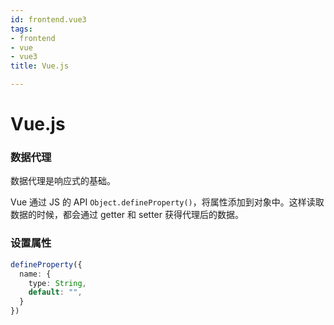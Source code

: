 ```yaml
---
id: frontend.vue3
tags:
- frontend
- vue
- vue3
title: Vue.js

---
```

# Vue.js




### 数据代理
数据代理是响应式的基础。

Vue 通过 JS 的 API `Object.defineProperty()`，将属性添加到对象中。这样读取数据的时候，都会通过 getter 和 setter 获得代理后的数据。



### 设置属性
```typescript
defineProperty({
  name: {
    type: String,
    default: "",
  }
})
```

